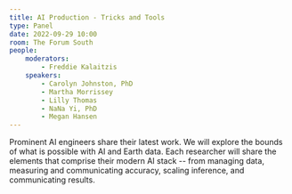 ```yaml
---
title: AI Production - Tricks and Tools
type: Panel
date: 2022-09-29 10:00
room: The Forum South
people:
    moderators:
        - Freddie Kalaitzis
    speakers:
        - Carolyn Johnston, PhD
        - Martha Morrissey
        - Lilly Thomas
        - NaNa Yi, PhD
        - Megan Hansen
---
```

Prominent AI engineers share their latest work. We will explore the bounds of what is possible with AI and Earth data. Each researcher will share the elements that comprise their modern AI stack -- from managing data, measuring and communicating accuracy, scaling inference, and communicating results.
